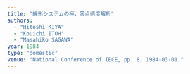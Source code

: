```yaml
---
title: "線形システムの極，零点感度解析"
authors:
  - "Hitoshi KIYA"
  - "Kouichi ITOH"
  - "Masahiko SAGAWA"
year: 1984
type: "domestic"
venue: "National Conference of IECE, pp. 8, 1984-03-01."
---
```


